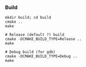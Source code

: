 

### Build

```
mkdir build; cd build
cmake ..
make
```

```
# Release (default ?) build
cmake -DCMAKE_BUILD_TYPE=Release ..
make

# Debug build (for gdb)
cmake -DCMAKE_BUILD_TYPE=Debug ..
make
```
